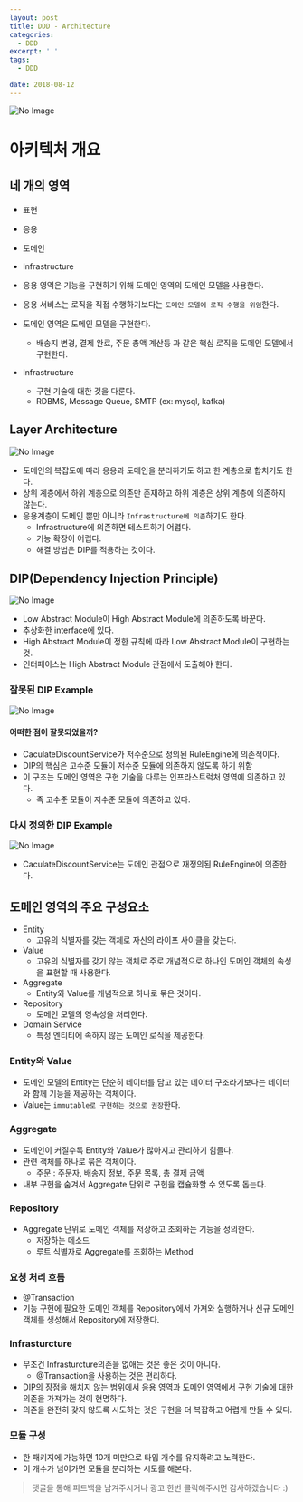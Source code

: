 ```yaml
---
layout: post
title: DDD - Architecture
categories:
  - DDD
excerpt: ' '
tags:
  - DDD

date: 2018-08-12
---
```


![No Image](/assets/logo/ddd.png)

# 아키텍처 개요
## 네 개의 영역
- 표현
- 응용
- 도메인
- Infrastructure

- 응용 영역은 기능을 구현하기 위해 도메인 영역의 도메인 모델을 사용한다.
- 응용 서비스는 로직을 직접 수행하기보다는 `도메인 모델에 로직 수행을 위임`한다.
- 도메인 영역은 도메인 모델을 구현한다.
    - 배송지 변경, 결제 완료, 주문 총액 계산등 과 같은 핵심 로직을 도메인 모델에서 구현한다.

- Infrastructure
    - 구현 기술에 대한 것을 다룬다.
    - RDBMS, Message Queue, SMTP (ex: mysql, kafka)

## Layer Architecture

![No Image](/assets/posts/20180812/1.png)

- 도메인의 복잡도에 따라 응용과 도메인을 분리하기도 하고 한 계층으로 합치기도 한다.
- 상위 계층에서 하위 계층으로 의존만 존재하고 하위 계층은 상위 계층에 의존하지 않는다.
- 응용계층이 도메인 뿐만 아니라 `Infrastructure에 의존`하기도 한다.
    - Infrastructure에 의존하면 테스트하기 어렵다.
    - 기능 확장이 어렵다.
    - 해결 방법은 DIP를 적용하는 것이다.


## DIP(Dependency Injection Principle)

![No Image](/assets/posts/20180812/2.png)

- Low Abstract Module이 High Abstract Module에 의존하도록 바꾼다.
- 추상화한 interface에 있다.
- High Abstract Module이 정한 규칙에 따라 Low Abstract Module이 구현하는 것.
- 인터페이스는 High Abstract Module 관점에서 도출해야 한다.

### 잘못된 DIP Example

![No Image](/assets/posts/20180812/3.png)

#### 어떠한 점이 잘못되었을까?
- CaculateDiscountService가 저수준으로 정의된 RuleEngine에 의존적이다.
- DIP의 핵심은 고수준 모듈이 저수준 모듈에 의존하지 않도록 하기 위함
- 이 구조는 도메인 영역은 구현 기술을 다루는 인프라스트럭처 영역에 의존하고 있다.
    - 즉 고수준 모듈이 저수준 모듈에 의존하고 있다.

### 다시 정의한 DIP Example

![No Image](/assets/posts/20180812/4.png)
- CaculateDiscountService는 도메인 관점으로 재정의된 RuleEngine에 의존한다.


## 도메인 영역의 주요 구성요소
- Entity
    - 고유의 식별자를 갖는 객체로 자신의 라이프 사이클을 갖는다.
- Value
    - 고유의 식별자를 갖기 않는 객체로 주로 개념적으로 하나인 도메인 객체의 속성을 표현할 때 사용한다.
- Aggregate
    - Entity와 Value를 개념적으로 하나로 묶은 것이다.
- Repository
    - 도메인 모델의 영속성을 처리한다.
- Domain Service
    - 특정 엔티티에 속하지 않는 도메인 로직을 제공한다.

### Entity와 Value
- 도메인 모델의 Entity는 단순히 데이터를 담고 있는 데이터 구조라기보다는 데이터와 함께 기능을 제공하는 객체이다.
- Value는 `immutable로 구현하는 것으로 권장`한다.

### Aggregate
- 도메인이 커질수록 Entity와 Value가 많아지고 관리하기 힘들다.
- 관련 객체를 하나로 묶은 객체이다.
    - 주문 : 주문자, 배송지 정보, 주문 목록, 총 결제 금액
- 내부 구현을 숨겨서 Aggregate 단위로 구현을 캡슐화할 수 있도록 돕는다.

### Repository
- Aggregate 단위로 도메인 객체를 저장하고 조회하는 기능을 정의한다.
    - 저장하는 메소드
    - 루트 식별자로 Aggregate를 조회하는 Method

### 요청 처리 흐름
- @Transaction
- 기능 구현에 필요한 도메인 객체를 Repository에서 가져와 실행하거나 신규 도메인 객체를 생성해서 Repository에 저장한다.

### Infrasturcture
- 무조건 Infrasturcture의존을 없애는 것은 좋은 것이 아니다.
    - @Transaction을 사용하는 것은 편리하다.
- DIP의 장점을 해치지 않는 범위에서 응용 영역과 도메인 영역에서 구현 기술에 대한 의존을 가져가는 것이 현명하다.
- 의존을 완전히 갖지 않도록 시도하는 것은 구현을 더 복잡하고 어렵게 만들 수 있다.

### 모듈 구성
- 한 패키지에 가능하면 10개 미만으로 타입 개수를 유지하려고 노력한다.
- 이 개수가 넘어가면 모듈을 분리하는 시도를 해본다.

> 댓글을 통해 피드백을 남겨주시거나 광고 한번 클릭해주시면 감사하겠습니다 :)